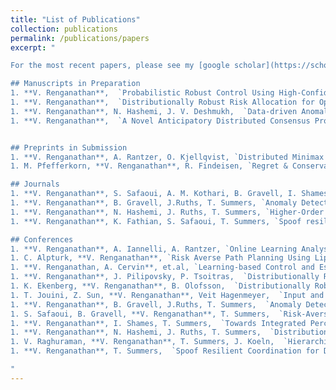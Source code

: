 ```yaml
---
title: "List of Publications"
collection: publications
permalink: /publications/papers
excerpt: "

For the most recent papers, please see my [google scholar](https://scholar.google.com/citations?hl=en&user=D2ANMyEAAAAJ).

## Manuscripts in Preparation
1. **V. Renganathan**,  `Probabilistic Robust Control Using High-Confidence Model-Ambiguity Sets `,  Journal Manuscript In Preparation, 2023. 
1. **V. Renganathan**,  `Distributionally Robust Risk Allocation for Optimal Sampling Based Motion Planning Under Uncertainty `,  Journal Manuscript In Preparation, 2023. 
1. **V. Renganathan**, N. Hashemi, J. V. Deshmukh,  `Data-driven Anomaly Detection Using Conformal Prediction `,  Conference Manuscript In Preparation, 2023. 
1. **V. Renganathan**,  `A Novel Anticipatory Distributed Consensus Protocol for Multi-agent Systems `,  Journal Manuscript In Preparation, 2023. 


## Preprints in Submission
1. **V. Renganathan**, A. Rantzer, O. Kjellqvist, `Distributed Minimax Adaptive Control For Uncertain Networks`, Submitted for European Control Conference, 2024. 
1. M. Pfefferkorn, **V. Renganathan**, R. Findeisen, `Regret & Conservatism of Stochastic MPC`, Submitted to Letters to Control Systems Society & American Control Conference, Toronto, Canada 2024.

## Journals
1. **V. Renganathan**, S. Safaoui, A. M. Kothari, B. Gravell, I. Shames, T. Summers, `Risk Bounded Nonlinear Motion Planning With Integrated Perception & Control`, Special Issue on `Risk-aware Autonomous Systems: Theory and Practice`, Artificial Intelligence, 2023. 
1. **V. Renganathan**, B. Gravell, J.Ruths, T. Summers, `Anomaly Detection Under Multiplicative Noise Model Uncertainty`, IEEE Letters to Control Systems Society, 2022. 
1. **V. Renganathan**, N. Hashemi, J. Ruths, T. Summers, `Higher-Order Moment-Based Anomaly Detection`, IEEE Letters to Control Systems Society, 2022. 
1. **V. Renganathan**, K. Fathian, S. Safaoui, T. Summers, `Spoof resilient coordination in distributed & robust robotic network`, IEEE Transaction on Control Systems Technology, 2021. 

## Conferences
1. **V. Renganathan**, A. Iannelli, A. Rantzer, `Online Learning Analysis for Minimax Adaptive Control`, Accepted for IEEE CDC, 2023.
1. C. Alpturk, **V. Renganathan**, `Risk Averse Path Planning Using Lipschitz Approximated Wasserstein Distributionally Robust Deep Q-learning`, ECC, Bucharest, Romania, 2023.
1. **V. Renganathan, A. Cervin**, et.al, `Learning-based Control and Estimation for Attitude Regulation of a Reusable Launcher for Landing Scenario`,  Accepted to the ESA-GNC & ICATT Conference, Sopot, Poland, 2023.
1. **V. Renganathan**, J. Pilipovsky, P. Tsoitras,  `Distributionally Robust Covariance Steering With Optimal Risk Allocation `,  Accepted to IEEE ACC, 2023.
1. K. Ekenberg, **V. Renganathan**, B. Olofsson,  `Distributionally Robust RRT with Risk Allocation `,  Accepted to IEEE ICRA, 2023.
1. T. Jouini, Z. Sun, **V. Renganathan**, Veit Hagenmeyer,  `Input and state constrained inverse optimal control with application to power networks `,  IFAC World Congress, 2023.
1. **V. Renganathan**, B. Gravell, J.Ruths, T. Summers,  `Anomaly Detection Under Multiplicative Noise Model Uncertainty `,  IEEE American Control Conference, Atlanta, USA 2022. 
1. S. Safaoui, B. Gravell, **V. Renganathan**, T. Summers,  `Risk-Averse RRT* Planning with Nonlinear Steering and Tracking Controllers for Nonlinear Robotic Systems Under Uncertainty `,  IEEE IROS, 2021. 
1. **V. Renganathan**, I. Shames, T. Summers,  `Towards Integrated Perception and Motion Planning with Distributionally Robust Risk Constraints `,  IFAC World Congress, 2020. 
1. **V. Renganathan**, N. Hashemi, J. Ruths, T. Summers,  `Distributionally Robust Tuning of Anomaly Detectors in Cyber-Physical Systems with Stealthy Attacks `,  IEEE American Control Conference, 2020. 
1. V. Raghuraman, **V. Renganathan**, T. Summers, J. Koeln,  `Hierarchical MPC with Coordinating Terminal Costs `,  IEEE American Control Conference, 2020. 
1. **V. Renganathan**, T. Summers,  `Spoof Resilient Coordination for Distributed Multi-Robot Systems `,  Proceedings of The International Symposium on Multi-Robot and Multi-Agent Systems(MRS), Los Angeles, USA, Dec 4-5, 2017. 

"
---
```


